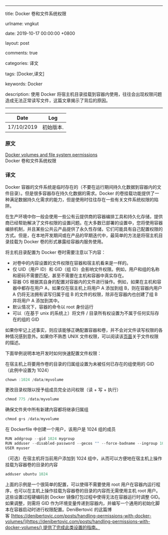 
---

title: Docker 卷和文件系统权限

urlname: vngkut

date: 2019-10-17 00:00:00 +0800

layout: post

comments: true

categories: 译文

tags: [Docker,译文]

keywords: Docker

description: 使用 Docker 将宿主机目录挂载到容器内使用，往往会出现权限问题造成无法正常读写文件，这篇文章揭示了背后的原因。

---


| Date | Log |
| :---: | :---: |
| 17/10/2019 | 初始版本. |


<a name="e5729e94"></a>
### 原文

[Docker volumes and file system permissions](https://medium.com/@nielssj/docker-volumes-and-file-system-permissions-772c1aee23ca)<br />Docker 卷和文件系统权限

<a name="wdhwT"></a>
### 译文
Docker 容器的文件系统是临时存在的（不要在运行期间持久化数据到容器内的文件目录）。但是很多容器存在持久化数据的需求。Docker 的卷挂载功能提供了一种满足数据持久化需求的能力，但是使用时往往存在一些有关文件系统权限的陷阱。

在生产环境中你一般会使用一些公有云提供商的容器编排工具和持久化存储，提供商已经帮助解决了文件权限的设置问题。在大多数已部署的设置中，您将使用容器编排机制，并且某些公共云产品提供了永久性存储，它们可能具有自己配置权限的方式。但是，在本地开发期间或在产品的早期迭代中，最简单的方法是将宿主机目录挂载为 Docker 卷的形式暴露给容器内服务使用。

将主机目录配置为 Docker 卷时需要注意以下内容：

- 对卷中的内容设置的文件权限在容器和宿主机看来是一样的。
- 仅 UID（用户 ID）和 GID（组 ID）会影响文件权限。例如，用户和组的名称和密码不需要匹配，甚至不需要在主机和容器中真实存在。
- 容器 OS 根据其自身的配置对容器内的文件进行操作。例如，如果在主机和容器中都存在用户 A，如果仅在宿主机上将用户 A 添加到组 B，则在容器内用户 A 仍将无法拥有读写归属于组 B 的文件的权限，除非在容器内也创建了组 B 并将用户 A 添加到其中。
- 默认情况下，容器的命令以 root 身份运行
- 可以（在基于 unix 的系统上）将文件 / 目录所有权设置为不属于任何实际存在的组的 GID

如果你牢记上述事实，则应该能够正确配置容器和卷，并不会对文件读写权限的各种情况感到意外。如果你不熟悉 UNIX 文件权限，可以阅读该[页面](https://help.ubuntu.com/community/FilePermissions)关于文件权限的描述。

下面举例说明本地开发时如何快速配置文件权限：

在宿主机上将要用作卷的目录的归属组设置为未被任何已存在的组使用的 GID（此例中设置为 1024）

```go
chown :1024 /data/myvolume
```

更改目录权限以授予组成员完全访问权限（读 + 写 + 执行）

```go
chmod 775 /data/myvolume
```

确保文件夹中所有新建内容都将继承归属组

```go
chmod g+s /data/myvolume
```

在 Dockerfile 中创建一个用户，该用户是 1024 组的成员

```go
RUN addgroup --gid 1024 mygroup
RUN adduser --disabled-password --gecos "" --force-badname --ingroup 1024 myuser 
USER myuser
```

（可选）在宿主机将当前用户添加到 1024 组中，从而可以方便地在宿主机上操作挂载为容器卷的目录的内容

```go
adduser ubuntu 1024
```

上面的示例是一个很简单的配置，可以使得不需要使用 root 用户在容器内运行程序，也可以在主机上操作挂载为容器卷的目录的内容而无需使用主机 root 用户。这些设置过程硬编码到 Docker 镜像打包过程中使得无法在容器运行时调整 GID。如果调整，则需将 GID 作为环境变量传递到容器内，并编写一个通用的初始化脚本在容器启动时进行权限配置。DeniBertović 的这篇博客 [https://denibertovic.com/posts/handling-permissions-with-docker-volumes/](https://denibertovic.com/posts/handling-permissions-with-docker-volumes/) 提供了完成此类设置的指南。

